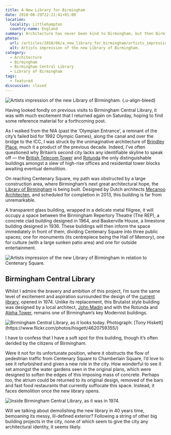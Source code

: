 ```yaml
---
title: A New Library for Birmingham
date: 2010-06-29T22:21:41+01:00
location:
  locality: Littlehampton
  country-name: England
summary: Architecture has never been kind to Birmingham, but then Birmingham has never been kind to its architecture.
photo:
  url: /articles/2010/06/a_new_library_for_birmingham/artists_impression_1.jpg
  alt: Artists impression of the new Library of Birmingham.
category:
  - Architecture
  - Birmingham
  - Birmingham Central Library
  - Library of Birmingham
tags:
  - featured
discussion: closed
---
```

![](artists_impression_1.jpg 'Artists impression of the new Library of Birmingham.')
{.u-align-bleed}

Having looked fondly on previous visits to Birmingham Central Library, it was with much excitement that I returned again on Saturday, hoping to find some reference material for a forthcoming post.

As I walked from the NIA (past the ‘Olympian Entrance’, a remnant of the city’s failed bid for 1992 Olympic Games), along the canal and over the bridge to the ICC, I was struck by the unimaginative architecture of [Brindley Place][1], much it a product of the previous decade. Indeed, I’ve often questioned why Britain’s second city lacks any identifiable skyline to speak off — the [British Telecom Tower][2] and [Rotunda][3] the only distinguishable buildings amongst a slew of high-rise offices and residential tower blocks awaiting eventual demolition.

On reaching Centenary Square, my path was obstructed by a large construction area, where Birmingham’s next great architectural hope, the [Library of Birmingham][4] is being built. Designed by Dutch architects [Mecanoo Architecten][5], and scheduled for completion in 2013, this building is far from unremarkable.

A transparent glass building, wrapped in a delicate metal filigree, it will occupy a space between the Birmingham Repertory Theatre (The REP), a concrete clad building designed in 1964, and Baskerville House, a limestone building designed in 1936. These buildings will then inform the space immediately in front of them, dividing Centenary Square into three public spaces; one for monuments (its centrepiece being the Hall of Memory), one for culture (with a large sunken patio area) and one for outside entertainment.

![](artists_impression_2.jpg 'Artists impression of the new Library of Birmingham in relation to Centenary Square.')

## Birmingham Central Library

Whilst I admire the bravery and ambition of this project, I’m sure the same level of excitement and aspiration surrounded the design of the [current library][6], opened in 1974. Unlike its replacement, this Brutalist style building was designed by a local architect, [John Madin][7] and with the Rotunda and [Alpha Tower][8], remains one of Birmingham’s key Modernist buildings.

![](2010.jpg 'Birmingham Central Library, as it looks today. Photograph: [Tony Hiskett](https://www.flickr.com/photos/hisgett/4620759355/)')

I have to confess that I have a soft spot for this building, though it’s often derided by the citizens of Birmingham.

Were it not for its unfortunate position, where it obstructs the flow of pedestrian traffic from Centenary Square to Chamberlain Square, I’d love to see it refurbished and given a new role in the city. How wonderful to see it set amongst the water gardens seen in the original plans, which were designed to soften the edges of this imposing mass of concrete. Perhaps too, the atrium could be returned to its original design, removed of the bars and fast food restaurants that currently suffocate this space. Instead, it faces demolition once the new library opens.

![](1974.jpg 'Inside Birmingham Central Library, as it was in 1974.')

Will we talking about demolishing the new library in 40 years time, bemoaning its messy, ill-defined exterior? Following a string of other big building projects in the city, none of which seem to give the city any architectural identity, it seems likely.

[1]: https://en.wikipedia.org/wiki/Brindley_Place
[2]: https://en.wikipedia.org/wiki/British_Telecom_Tower_(Birmingham)
[3]: https://en.wikipedia.org/wiki/Rotunda_(Birmingham)
[4]: http://libraryofbirmingham.com/
[5]: http://www.mecanoo.nl/
[6]: https://en.wikipedia.org/wiki/Birmingham_Central_Library
[7]: https://en.wikipedia.org/wiki/John_Madin
[8]: https://en.wikipedia.org/wiki/Alpha_Tower
